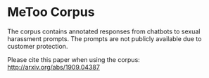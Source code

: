 # MeToo Corpus
The corpus contains annotated responses from chatbots to sexual harassment prompts. The prompts are not publicly available due to customer protection. 

Please cite this paper when using the corpus: http://arxiv.org/abs/1909.04387
